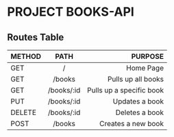 # PROJECT BOOKS-API

## Routes Table

| METHOD |    PATH    |                  PURPOSE |
| ------ | :--------: | -----------------------: |
| GET    |     /      |                Home Page |
| GET    |   /books   |       Pulls up all books |
| GET    | /books/:id | Pulls up a specific book |
| PUT    | /books/:id |           Updates a book |
| DELETE | /books/:id |           Deletes a book |
| POST   |   /books   |       Creates a new book |
